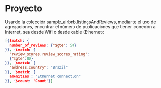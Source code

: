 # Proyecto

Usando la colección sample_airbnb.listingsAndReviews, mediante el uso de agregaciones, encontrar el número de publicaciones que tienen conexión a Internet, 
sea desde Wifi o desde cable (Ethernet):

```json
[{$match: {
  number_of_reviews: {"$gte": 50}
}}, {$match: {
  "review_scores.review_scores_rating":
  {"$gte":80}
}}, {$match: {
  "address.country": "Brazil"
}}, {$match: {
  amenities : "Ethernet connection"
}}, {$count: 'Count'}]
```
